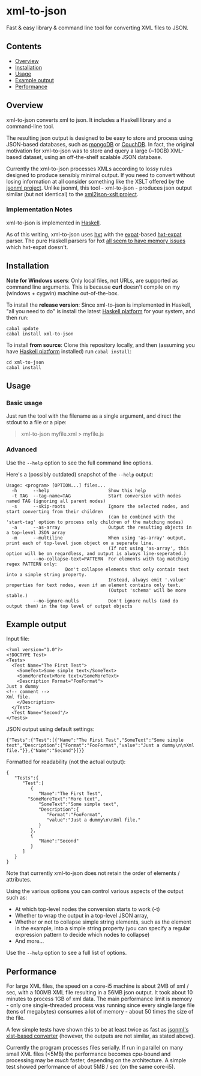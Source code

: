 # xml-to-json

Fast & easy library & command line tool for converting XML files to JSON.


## Contents
* [Overview](#overview)
* [Installation](#installation)
* [Usage](#usage)
* [Example output](#example-output)
* [Performance](#performance)


## Overview

xml-to-json converts xml to json. It includes a Haskell library and a command-line tool.

The resulting json output is designed to be easy to store and process using JSON-based databases, such as [mongoDB](http://www.mongodb.org/) or [CouchDB](http://couchdb.apache.org/). In fact, the original motivation for xml-to-json was to store and query a large (~10GB) XML-based dataset, using an off-the-shelf scalable JSON database.

Currently the xml-to-json processes XMLs according to lossy rules designed to produce sensibly minimal output. If you need to convert without losing information at all consider something like the XSLT offered by the [jsonml project](http://www.jsonml.org/). Unlike jsonml, this tool - xml-to-json - produces json output similar (but not identical) to the [xml2json-xslt project](http://code.google.com/p/xml2json-xslt/).

### Implementation Notes

xml-to-json is implemented in [Haskell](http://www.haskell.org).

As of this writing, xml-to-json uses [hxt](http://hackage.haskell.org/package/hxt) with the [expat](http://expat.sourceforge.net/)-based [hxt-expat](http://hackage.haskell.org/package/hxt-expat) parser. The pure Haskell parsers for hxt [all seem to have memory issues](http://stackoverflow.com/q/2292729/562906) which hxt-expat doesn't.

## Installation

**Note for Windows users**: Only local files, not URLs, are supported as command line arguments. This is because **curl** doesn't compile on my (windows + cygwin) machine out-of-the-box.

To install the **release version**: Since xml-to-json is implemented in Haskell, "all you need to do" is install the latest [Haskell platform](http://www.haskell.org/platform/) for your system, and then run:

```
cabal update
cabal install xml-to-json
```

To install **from source**: Clone this repository locally, and then (assuming you have [Haskell platform](http://www.haskell.org/platform/) installed) run `cabal install`:

```
cd xml-to-json
cabal install
```

## Usage

### Basic usage

Just run the tool with the filename as a single argument, and direct the stdout to a file or a pipe:

> xml-to-json myfile.xml > myfile.js


### Advanced

Use the `--help` option to see the full command line options.

Here's a (possibly outdated) snapshot of the `--help` output:

```
Usage: <program> [OPTION...] files...
  -h      --help                      Show this help
  -t TAG  --tag-name=TAG              Start conversion with nodes named TAG (ignoring all parent nodes)
  -s      --skip-roots                Ignore the selected nodes, and start converting from their children
                                      (can be combined with the 'start-tag' option to process only children of the matching nodes)
  -a      --as-array                  Output the resulting objects in a top-level JSON array
  -m      --multiline                 When using 'as-array' output, print each of top-level json object on a seperate line.
                                      (If not using 'as-array', this option will be on regardless, and output is always line-seperated.)
          --no-collapse-text=PATTERN  For elements with tag matching regex PATTERN only:
	  			      Don't collapse elements that only contain text into a simple string property.
                                      Instead, always emit '.value' properties for text nodes, even if an element contains only text.
                                      (Output 'schema' will be more stable.)
          --no-ignore-nulls           Don't ignore nulls (and do output them) in the top level of output objects
```

## Example output

Input file:

```
<?xml version="1.0"?>
<!DOCTYPE Test>
<Tests>
  <Test Name="The First Test">
    <SomeText>Some simple text</SomeText>
    <SomeMoreText>More text</SomeMoreText>
    <Description Format="FooFormat">
Just a dummy
<!-- comment -->
Xml file.
    </Description>
  </Test>
  <Test Name="Second"/>
</Tests>
```

JSON output using default settings:
```
{"Tests":{"Test":[{"Name":"The First Test","SomeText":"Some simple text","Description":{"Format":"FooFormat","value":"Just a dummy\n\nXml file."}},{"Name":"Second"}]}}
```

Formatted for readability (not the actual output):

```
{
   "Tests":{
      "Test":[
         {
            "Name":"The First Test",
	    "SomeMoreText":"More text",
            "SomeText":"Some simple text",
            "Description":{
               "Format":"FooFormat",
               "value":"Just a dummy\n\nXml file."
            }
         },
         {
            "Name":"Second"
         }
      ]
   }
}
```

Note that currently xml-to-json does not retain the order of elements / attributes.
 
Using the various options you can control various aspects of the output such as:

* At which top-level nodes the conversion starts to work (-t)
* Whether to wrap the output in a top-level JSON array,
* Whether or not to collapse simple string elements, such as the <SomeText> element in the example, into a simple string property (you can specify a regular expression pattern to decide which nodes to collapse)
* And more...

Use the `--help` option to see a full list of options.


## Performance

For large XML files, the speed on a core-i5 machine is about 2MB of xml / sec, with a 100MB XML file resulting in a 56MB json output. It took about 10 minutes to process 1GB of xml data. The main performance limit is memory - only one single-threaded process was running since every single large file (tens of megabytes) consumes a lot of memory - about 50 times the size of the file.

A few simple tests have shown this to be at least twice as fast as [jsonml's xlst-based converter](http://www.jsonml.org/xml/) (however, the outputs are not similar, as stated above).

Currently the program processes files serially. If run in parallel on many small XML files (<5MB) the performance becomes cpu-bound and processing may be *much* faster, depending on the architecture. A simple test showed performance of about 5MB / sec (on the same core-i5).


